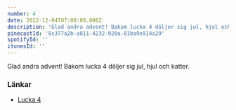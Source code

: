```yaml
---
number: 4
date: 2022-12-04T07:00:00.000Z
description: 'Glad andra advent! Bakom lucka 4 döljer sig jul, hjul och katter.'
pinecastId: '8c377a2b-a811-4232-920a-81ba9e914a29'
spotifyId: ''
itunesId: ''
---
```


Glad andra advent! Bakom lucka 4 döljer sig jul, hjul och katter.

### Länkar

- [Lucka 4](https://http.cat/)
